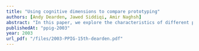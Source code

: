 ```yaml
---
title: "Using cognitive dimensions to compare prototyping"
authors: [Andy Dearden, Jawed Siddiqi, Amir Naghsh]
abstract: "In this paper, we explore the characteristics of different prototyping techniques applied in interactive systems design. Our analysis applies the ‘cognitive dimensions’ framework, and is informed by an appreciation of four key activities within the design and development of software, namely: the authoring of design proposals; the validation of those proposals with users; implementations mediated by prototypes and specific ations; and confirmation of developed systems. In previous discussions of prototyping, attention has focussed upon a concept of ‘fidelity’ of the prototype, discussing the relative merits of lo-fidelity and hi-fidelity prototypes. Our assessment offers a more fine-grained analysis of methods, helps to clarify important distinctions between prototyping methods, and may be used to inform the selection or development of prototyping tools and techniques."
publishedAt: "ppig-2003"
year: 2003
url_pdf: "/files/2003-PPIG-15th-dearden.pdf"
---
```

